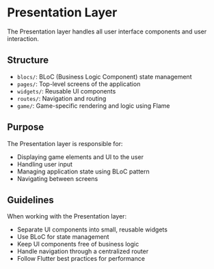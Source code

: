 # Presentation Layer

The Presentation layer handles all user interface components and user interaction.

## Structure

- `blocs/`: BLoC (Business Logic Component) state management
- `pages/`: Top-level screens of the application
- `widgets/`: Reusable UI components
- `routes/`: Navigation and routing
- `game/`: Game-specific rendering and logic using Flame

## Purpose

The Presentation layer is responsible for:
- Displaying game elements and UI to the user
- Handling user input
- Managing application state using BLoC pattern
- Navigating between screens

## Guidelines

When working with the Presentation layer:
- Separate UI components into small, reusable widgets
- Use BLoC for state management
- Keep UI components free of business logic
- Handle navigation through a centralized router
- Follow Flutter best practices for performance
